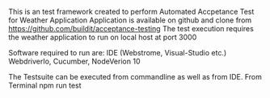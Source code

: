 This is an test framework created to perform Automated Accpetance Test for Weather Application Application is available on github and clone from https://github.com/buildit/acceptance-testing The test execution requires the weather application to run on local host at port 3000

Software required to run are: IDE (Webstrome, Visual-Studio  etc.) WebdriverIo, Cucumber, NodeVerion 10

The Testsuite can be executed from commandline as well as from IDE. From Terminal npm run test

